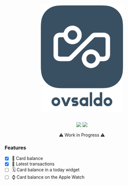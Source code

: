 <div align="center">
	<img height="350" src="media/app-icon.png" alt="ovsaldo">
	<br>
	<br>
</div>

<p align="center">
	<img height="20" src="https://build.appcenter.ms/v0.1/apps/c00af856-5b31-4a00-aa8d-6717016398a9/branches/master/badge" />
    <img height="20" src="https://sonarcloud.io/api/project_badges/measure?project=dylanvdbrink_ovsaldo&metric=alert_status" />
</p>

<p align="center">
⚠️ Work in Progress ⚠️
</p>

### Features
- [x] 💸 Card balance
- [x] 🧾 Latest transactions
- [ ] 🗓 Card balance in a today widget
- [ ] ⌚️ Card balance on the Apple Watch
